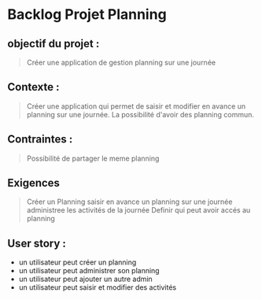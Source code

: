 # Backlog Projet Planning
## objectif du projet : 

> Créer une application de gestion planning sur une journée

## Contexte :

> Créer une application qui  permet de saisir et modifier en avance un planning sur une journée. La possibilité d'avoir des planning commun.

## Contraintes : 

> Possibilité de partager le meme planning


## Exigences 

> Créer un Planning
> saisir en avance un planning sur une journée
> administree les activités de la journée
> Definir qui peut avoir accés au planning

## User story :

- un utilisateur peut créer un planning
- un utilisateur peut administrer son planning
- un utilisateur peut ajouter un autre admin
- un utilisateur peut saisir et modifier des activités